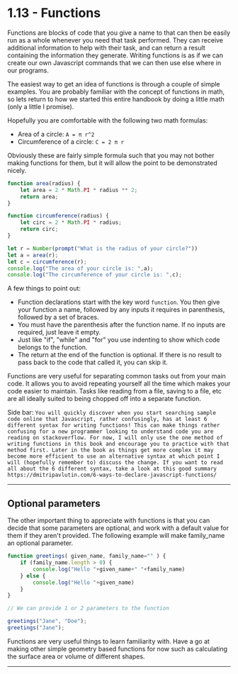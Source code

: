 # 1.13 - Functions

Functions are blocks of code that you give a name to that can then be easily run as a whole whenever you need that task performed. They can receive additional information to help with their task, and can return a result containing the information they generate. Writing functions is as if we can create our own Javascript commands that we can then use else where in our programs.

The easiest way to get an idea of functions is through a couple of simple examples. You are probably familiar with the concept of functions in math, so lets return to how we started this entire handbook by doing a little math (only a little I promise).

Hopefully you are comfortable with the following two math formulas:

* Area of a circle: `A = π r^2`
* Circumference of a circle: `C = 2 π r`

Obviously these are fairly simple formula such that you may not bother making functions for them, but it will allow the point to be demonstrated nicely.

```javascript
function area(radius) {
    let area = 2 * Math.PI * radius ** 2;
    return area;
}

function circumference(radius) {
    let circ = 2 * Math.PI * radius;
    return circ;
}

let r = Number(prompt("What is the radius of your circle?"))
let a = area(r);
let c = circumference(r);
console.log("The area of your circle is: ",a);
console.log("The circumference of your circle is: ",c);
```

A few things to point out:

* Function declarations start with the key word `function`. You then give your function a name, followed by any inputs it requires in parenthesis, followed by a set of braces.
* You must have the parenthesis after the function name. If no inputs are required, just leave it empty.
* Just like "if", "while" and "for" you use indenting to show which code belongs to the function.
* The return at the end of the function is optional. If there is no result to pass back to the code that called it, you can skip it.

Functions are very useful for separating common tasks out from your main code. It allows you to avoid repeating yourself all the time which makes your code easier to maintain. Tasks like reading from a file, saving to a file, etc are all ideally suited to being chopped off into a separate function.

Side bar: `You will quickly discover when you start searching sample code online that Javascript, rather confusingly, has at least 6 different syntax for writing functions! This can make things rather confusing for a new programmer looking to understand code you are reading on stackoverflow. For now, I will only use the one method of writing functions in this book and encourage you to practice with that method first. Later in the book as things get more complex it may become more efficient to use an alternative syntax at which point I will (hopefully remember to) discuss the change. If you want to read all about the 6 different syntax, take a look at this good summary https://dmitripavlutin.com/6-ways-to-declare-javascript-functions/`

---

## Optional parameters

The other important thing to appreciate with functions is that you can decide that some parameters are optional, and work with a default value for them if they aren't provided. The following example will make family_name an optional parameter.

```javascript
function greetings( given_name, family_name="" ) {
    if (family_name.length > 0) {
        console.log("Hello "+given_name+" "+family_name)
    } else {
        console.log("Hello "+given_name)
    }
}

// We can provide 1 or 2 parameters to the function

greetings("Jane", "Doe");
greetings("Jane");
```

Functions are very useful things to learn familiarity with. Have a go at making other simple geometry based functions for now such as calculating the surface area or volume of different shapes.

---